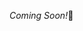 
*Coming Soon!*🥰

<!-- 
---

# Kindly Read the Notes Before Proceeding with the Example Programs for Better Understanding

## Useful Links:

- [CR2 Notes](https://github.com/DipsanaRoy/c-error-handling/blob/main/CR002_Variadic_Arguments/CR2_NOTES.md)

*Happy Learning!*

--- -->
